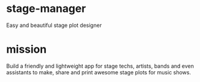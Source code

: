 # stage-manager
Easy and beautiful stage plot designer

# mission
Build a friendly and lightweight app for stage techs, artists, bands and even assistants to make, share and print awesome stage plots for music shows. 

